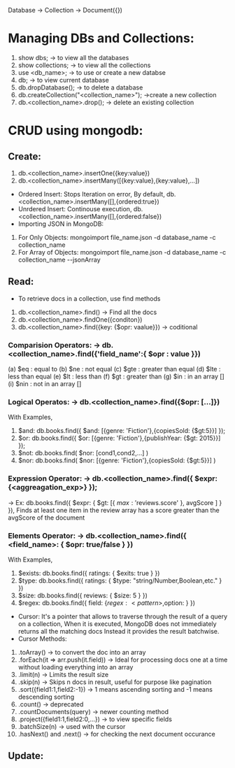 Database -> Collection -> Document({})

# Managing DBs and Collections:
1. show dbs;  -> to view all the databases
2. show collections; -> to view all the collections
3. use <db_name>; -> to use or create a new databse
4. db; -> to view current database 
5. db.dropDatabase(); -> to delete a database
6. db.createCollection("<collection_name>"); ->create a new collection
7. db.<collection_name>.drop(); -> delete an existing collection

# CRUD using mongodb:
## Create:
1. db.<collection_name>.insertOne({key:value})
2. db.<collection_name>.insertMany([{key:value},{key:value},...])

* Ordered Insert: Stops Iteration on error, By default, db.<collection_name>.insertMany([],{ordered:true})
* Unrdered Insert: Continouse execution, db.<collection_name>.insertMany([],{ordered:false})
* Importing JSON in MongoDB:
1. For Only Objects: mongoimport file_name.json -d database_name -c collection_name
2. For Array of Objects: mongoimport file_name.json -d database_name -c collection_name --jsonArray

## Read:
* To retrieve docs in a collection, use find methods
1. db.<collection_name>.find() -> Find all the docs
2. db.<collection_name>.findOne({conditon})
3. db.<collection_name>.find({key: {$opr: vaalue}}) -> coditional

### Comparision Operators: -> db.<collection_name>.find({'field_name':{ $opr : value }})
(a) $eq : equal to
(b) $ne : not equal
(c) $gte : greater than equal
(d) $lte : less than equal
(e) $lt : less than
(f) $gt : greater than
(g) $in : in an array []
(i) $nin : not in an array []

### Logical Operatos: -> db.<collection_name>.find({$opr: [...]})
With Examples,
1. $and: db.books.find({ $and: [{genre: 'Fiction'},{copiesSold: {$gt:5}}] });
2. $or: db.books.find({ $or: [{genre: 'Fiction'},{publishYear: {$gt: 2015}}] });
3. $not: db.books.find( $nor: [cond1,cond2,...] )
4. $nor: db.books.find( $nor: [{genre: 'Fiction'},{copiesSold: {$gt:5}}] )

### Expression Operator: -> db.<collection_name>.find({ $expr: {<aggreagation_exp>} });
  -> Ex: db.books.find({ $expr: { $gt: [{ $max: '$reviews.score' }, avgScore ] } }), 
    Finds at least one item in the review array has a score greater than the avgScore of the document

### Elements Operator: -> db.<collection_name>.find({ <field_name>: { $opr: true/false } })
With Examples,
1. $exists: db.books.find({ ratings: { $exits: true } })
2. $type: db.books.find({ ratings: { $type: "string/Number,Boolean,etc." } })
3. $size: db.books.find({ reviews: { $size: 5 } })
4. $regex: db.books.find({ field: {$regex: <pattern>,$option: <options>} })

* Cursor: It's a pointer that allows to traverse through the result of a query on a collection, When it is executed, MongoDB does not immediately returns all the matching docs Instead it provides the result batchwise.
* Cursor Methods:
1. .toArray() -> to convert the doc into an array
2. .forEach(it => arr.push(it.field)) -> Ideal for processing docs one at a time without loading everything into an array
3. .limit(n) -> Limits the result size
4. .skip(n) -> Skips n docs in result, useful for purpose like pagination
5. .sort({field1:1,field2:-1}) -> 1 means ascending sorting and -1 means descending sorting
6. .count() -> deprecated
7. .countDocuments(query) -> newer counting method
8. .project({field1:1,field2:0,...}) -> to view specific fields
9. .batchSize(n) -> used with the cursor
10. .hasNext() and .next() -> for checking the next document occurance

## Update:
